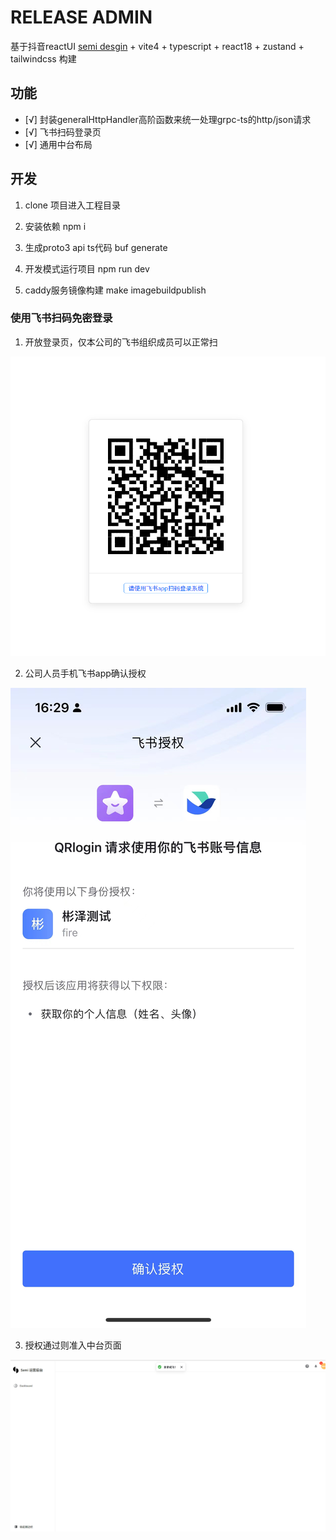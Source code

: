# RELEASE ADMIN

基于抖音reactUI [semi desgin](https://semi.design/zh-CN) + vite4 + typescript + react18 + zustand + tailwindcss 构建


## 功能

- [√] 封装generalHttpHandler高阶函数来统一处理grpc-ts的http/json请求
- [√] 飞书扫码登录页
- [√] 通用中台布局

## 开发

1. clone 项目进入工程目录

2. 安装依赖
npm i
3. 生成proto3 api ts代码
buf generate
4. 开发模式运行项目
npm run dev
5. caddy服务镜像构建
make imagebuildpublish
### 使用飞书扫码免密登录
1. 开放登录页，仅本公司的飞书组织成员可以正常扫

![飞书QR登录页](./public/20230820161952.png)

2. 公司人员手机飞书app确认授权

![飞书app授权确认页面](./public/20230820163443.jpg)

3. 授权通过则准入中台页面

![中台受限页面-工作台布局](./public/20230820162213.png)